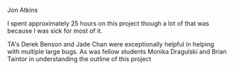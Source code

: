Jon Atkins

I spent approximately 25 hours on this project though a lot of that was because I was sick for most of it.

TA's Derek Benson and Jade Chan were exceptionally helpful in helping with multiple large bugs. As was fellow students Monika Dragulski and Brian Taintor in understanding the outline of this project
